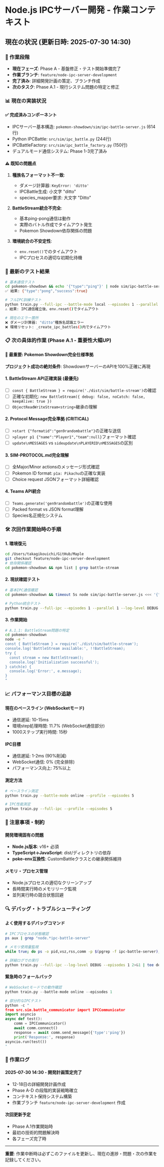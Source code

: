# Node.js IPCサーバー開発 - 作業コンテキスト

## 現在の状況 (更新日時: 2025-07-30 14:30)

### 🎯 作業段階
- **現在フェーズ**: Phase A - 基盤修正・テスト開始準備完了
- **作業ブランチ**: `feature/node-ipc-server-development`
- **完了済み**: 詳細開発計画の策定、ブランチ作成
- **次のタスク**: Phase A.1 - 現行システム問題の特定と修正

### 📊 現在の実装状況

#### ✅ 完成済みコンポーネント
- IPCサーバー基本構造: `pokemon-showdown/sim/ipc-battle-server.js` (614行)
- Python IPCBattle: `src/sim/ipc_battle.py` (244行)  
- IPCBattleFactory: `src/sim/ipc_battle_factory.py` (150行)
- デュアルモード通信システム: Phase 1-3完了済み

#### ⚠️ 既知の問題点
1. **種族名フォーマット不一致**: 
   - ダメージ計算器: `KeyError: 'ditto'`
   - IPCBattle生成: 小文字 "ditto"
   - species_mapper要求: 大文字 "Ditto"

2. **BattleStream統合不完全**:
   - 基本ping-pong通信は動作
   - 実際のバトル作成でタイムアウト発生
   - Pokemon Showdown依存関係の問題

3. **環境統合の不安定性**:
   - `env.reset()`でのタイムアウト
   - IPCプロセスの適切な初期化待機

### 🧪 最新のテスト結果
```bash
# 基本通信テスト
cd pokemon-showdown && echo '{"type":"ping"}' | node sim/ipc-battle-server.js
✅ 結果: {"type":"pong","success":true}

# フルIPC訓練テスト  
python train.py --full-ipc --battle-mode local --episodes 1 --parallel 1
⚠️ 結果: IPC通信確立後、env.reset()でタイムアウト

# 現在のエラー箇所
❌ ダメージ計算器: "ditto"種族名認識エラー
❌ 環境リセット: _create_ipc_battles()内でタイムアウト
```

### 📋 次の具体的作業 (Phase A.1 - 重要性大幅UP)

#### 🚨 **最重要**: Pokemon Showdown完全仕様準拠
**プロジェクト成功の絶対条件**: ShowdownサーバーのAPIを100%正確に再現

#### 1. BattleStream API正確実装 (最優先)
- [ ] `const { BattleStream } = require('./dist/sim/battle-stream')`の確認
- [ ] 正確な初期化: `new BattleStream({ debug: false, noCatch: false, keepAlive: true })`
- [ ] `ObjectReadWriteStream<string>`継承の理解

#### 2. Protocol Message完全準拠 (CRITICAL) 
- [ ] `>start {"formatid":"gen9randombattle"}`の正確な送信
- [ ] `>player p1 {"name":"Player1","team":null}`フォーマット確認
- [ ] `update\nMESSAGES` vs `sideupdate\nPLAYERID\nMESSAGES`の区別

#### 3. SIM-PROTOCOL.md完全理解
- [ ] 全Major/Minor actionsのメッセージ形式確認
- [ ] Pokemon ID format: `p1a: Pikachu`の正確な実装
- [ ] Choice request JSONフォーマット詳細確認

#### 4. Teams API統合
- [ ] `Teams.generate('gen9randombattle')`の正確な使用
- [ ] Packed format vs JSON format理解
- [ ] Species名正規化システム

### 🛠️ 次回作業開始時の手順

#### 1. 環境復元
```bash
cd /Users/takagikouichi/GitHub/Maple
git checkout feature/node-ipc-server-development
# 依存関係確認
cd pokemon-showdown && npm list | grep battle-stream
```

#### 2. 現状確認テスト
```bash
# 基本IPC通信確認
cd pokemon-showdown && timeout 5s node sim/ipc-battle-server.js <<< '{"type":"ping"}'

# Python統合テスト
python train.py --full-ipc --episodes 1 --parallel 1 --log-level DEBUG
```

#### 3. 作業開始
```bash
# A.1.1: BattleStream問題の特定
cd pokemon-showdown
node -e "
const { BattleStream } = require('./dist/sim/battle-stream');
console.log('BattleStream available:', !!BattleStream);
try { 
  const stream = new BattleStream(); 
  console.log('Initialization successful');
} catch(e) { 
  console.log('Error:', e.message); 
}
"
```

### 📈 パフォーマンス目標の追跡

#### 現在のベースライン (WebSocketモード)
- 通信遅延: 10-15ms
- 環境step処理時間: 11.7% (WebSocket通信部分)
- 1000ステップ実行時間: 15秒

#### IPC目標
- 通信遅延: 1-2ms (90%削減)
- WebSocket通信: 0% (完全排除)
- パフォーマンス向上: 75%以上

#### 測定方法
```bash
# ベースライン測定
python train.py --battle-mode online --profile --episodes 5

# IPC性能測定
python train.py --full-ipc --profile --episodes 5
```

### 🚨 注意事項・制約

#### 開発環境固有の問題
- **Node.js版本**: v16+ 必須
- **TypeScript→JavaScript**: dist/ディレクトリの依存
- **poke-env互換性**: CustomBattleクラスとの継承関係維持

#### メモリ・プロセス管理
- Node.jsプロセスの適切なクリーンアップ
- 長時間実行時のメモリリーク監視
- 並列実行時の競合状態回避

### 🔍 デバッグ・トラブルシューティング

#### よく使用するデバッグコマンド
```bash
# IPCプロセスの状態確認
ps aux | grep "node.*ipc-battle-server"

# メモリ使用量監視  
while true; do ps -o pid,vsz,rss,comm -p $(pgrep -f ipc-battle-server); sleep 2; done

# 詳細ログでの実行
python train.py --full-ipc --log-level DEBUG --episodes 1 2>&1 | tee debug.log
```

#### 緊急時のフォールバック
```python
# WebSocketモードでの動作確認
python train.py --battle-mode online --episodes 1

# 部分的なIPCテスト
python -c "
from src.sim.battle_communicator import IPCCommunicator
import asyncio
async def test(): 
    comm = IPCCommunicator()
    await comm.connect()
    response = await comm.send_message({'type':'ping'})
    print('Response:', response)
asyncio.run(test())
"
```

### 📝 作業ログ

#### 2025-07-30 14:30 - 開発計画策定完了
- 12-18日の詳細開発計画作成
- Phase A-D の段階的実装戦略確立
- コンテキスト保持システム構築
- 作業ブランチ `feature/node-ipc-server-development` 作成

#### 次回更新予定
- Phase A.1作業開始時
- 最初の技術的問題解決時  
- 各フェーズ完了時

---

**重要**: 作業中断時は必ずこのファイルを更新し、現在の進捗・問題・次の作業を記録してください。